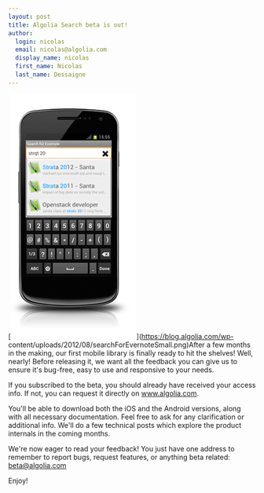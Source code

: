 ```yaml
---
layout: post
title: Algolia Search beta is out!
author:
  login: nicolas
  email: nicolas@algolia.com
  display_name: nicolas
  first_name: Nicolas
  last_name: Dessaigne
---
```


[![](assets/searchForEvernoteSmall.png)](https://blog.algolia.com/wp-
content/uploads/2012/08/searchForEvernoteSmall.png)After a few months in the
making, our first mobile library is finally ready to hit the shelves! Well,
nearly! Before releasing it, we want all the feedback you can give us to
ensure it's bug-free, easy to use and responsive to your needs.

If you subscribed to the beta, you should already have received your access
info. If not, you can request it directly on www.algolia.com.

You'll be able to download both the iOS and the Android versions, along with
all necessary documentation. Feel free to ask for any clarification or
additional info. We'll do a few technical posts which explore the product
internals in the coming months.

We're now eager to read your feedback! You just have one address to remember
to report bugs, request features, or anything beta related: beta@algolia.com

Enjoy!

